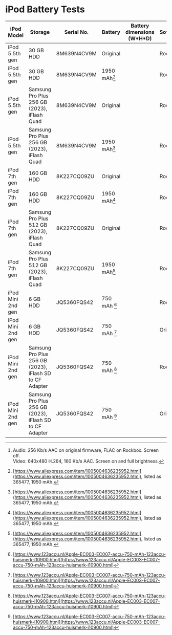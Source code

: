 # iPod Battery Tests

| iPod Model        | Storage                                                 | Serial No.  | Battery      | Battery dimensions (W\*H\*D) | Software | Runtime (H)[^1] |
|-------------------|---------------------------------------------------------|-------------|--------------|------------------------------|----------|-----------------|
| iPod 5.5th gen    | 30 GB HDD                                               | 8M639N4CV9M | Original     |                              | Rockbox  |                 |
| iPod 5.5th gen    | 30 GB HDD                                               | 8M639N4CV9M | 1950 mAh[^2] |                              | Rockbox  |                 |
| iPod 5.5th gen    | Samsung Pro Plus 256 GB (2023), iFlash Quad             | 8M639N4CV9M | Original     |                              | Rockbox  |                 |
| iPod 5.5th gen    | Samsung Pro Plus 256 GB (2023), iFlash Quad             | 8M639N4CV9M | 1950 mAh[^2] |                              | Rockbox  |                 |
| iPod 7th gen      | 160 GB HDD                                              | 8K227CQ09ZU | Original     |                              | Rockbox  |                 |
| iPod 7th gen      | 160 GB HDD                                              | 8K227CQ09ZU | 1950 mAh[^2] |                              | Rockbox  |                 |
| iPod 7th gen      | Samsung Pro Plus 512 GB (2023), iFlash Quad             | 8K227CQ09ZU | Original     |                              | Rockbox  |                 |
| iPod 7th gen      | Samsung Pro Plus 512 GB (2023), iFlash Quad             | 8K227CQ09ZU | 1950 mAh[^2] |                              | Rockbox  |                 |
| iPod Mini 2nd gen | 6 GB HDD                                                | JQ5360FQS42 | 750 mAh [^3] |                              | Rockbox  |                 |
| iPod Mini 2nd gen | 6 GB HDD                                                | JQ5360FQS42 | 750 mAh [^3] |                              | Original |                 |
| iPod Mini 2nd gen | Samsung Pro Plus 256 GB (2023), iFlash SD to CF Adapter | JQ5360FQS42 | 750 mAh [^3] |                              | Rockbox  |                 |
| iPod Mini 2nd gen | Samsung Pro Plus 256 GB (2023), iFlash SD to CF Adapter | JQ5360FQS42 | 750 mAh [^3] |                              | Original |                 |

[^1]: Audio: 256 Kb/s AAC on original firmware, FLAC on Rockbox. Screen off.<br>Video: 640x480 H.264, 160 Kb/s AAC. Screen on and full brightness.
[^2]: [https://www.aliexpress.com/item/1005004636235952.html](https://www.aliexpress.com/item/1005004636235952.html), listed as 365477, 1950 mAh.
[^3]: [https://www.123accu.nl/Apple-EC003-EC007-accu-750-mAh-123accu-huismerk-i10900.html](https://www.123accu.nl/Apple-EC003-EC007-accu-750-mAh-123accu-huismerk-i10900.html)
